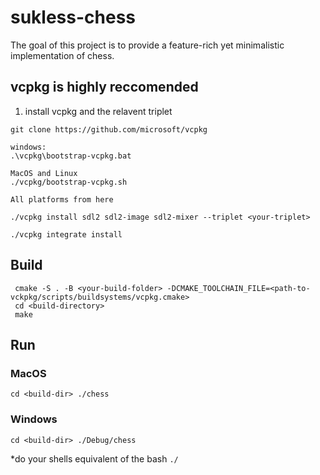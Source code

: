# sukless-chess
The goal of this project is to provide a feature-rich yet minimalistic implementation of chess.
## vcpkg is highly reccomended
1. install vcpkg and the relavent triplet
```
git clone https://github.com/microsoft/vcpkg

windows:
.\vcpkg\bootstrap-vcpkg.bat

MacOS and Linux
./vcpkg/bootstrap-vcpkg.sh

All platforms from here

./vcpkg install sdl2 sdl2-image sdl2-mixer --triplet <your-triplet>

./vcpkg integrate install
```
## Build
```
 cmake -S . -B <your-build-folder> -DCMAKE_TOOLCHAIN_FILE=<path-to-vckpkg/scripts/buildsystems/vcpkg.cmake>
 cd <build-directory>
 make
 ```
 ## Run
 ### MacOS
 
```
cd <build-dir> ./chess
```
### Windows
```
cd <build-dir> ./Debug/chess
```
*do your shells equivalent of the bash ``` ./ ```
